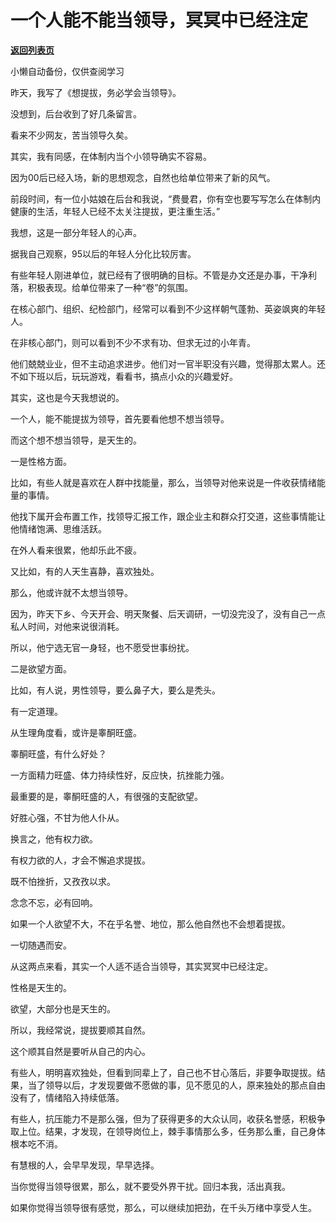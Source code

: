 # 一个人能不能当领导，冥冥中已经注定

[**返回列表页**](/gzh/费曼的小茶馆)

小懒自动备份，仅供查阅学习

昨天，我写了《想提拔，务必学会当领导》。

  

没想到，后台收到了好几条留言。

  

看来不少网友，苦当领导久矣。

  

其实，我有同感，在体制内当个小领导确实不容易。

  

因为00后已经入场，新的思想观念，自然也给单位带来了新的风气。

  

前段时间，有一位小姑娘在后台和我说，“费曼君，你有空也要写写怎么在体制内健康的生活，年轻人已经不太关注提拔，更注重生活。”

  

我想，这是一部分年轻人的心声。

  

据我自己观察，95以后的年轻人分化比较厉害。

  

有些年轻人刚进单位，就已经有了很明确的目标。不管是办文还是办事，干净利落，积极表现。给单位带来了一种“卷”的氛围。

  

在核心部门、组织、纪检部门，经常可以看到不少这样朝气蓬勃、英姿飒爽的年轻人。

  

在非核心部门，则可以看到不少不求有功、但求无过的小年青。

  

他们兢兢业业，但不主动追求进步。他们对一官半职没有兴趣，觉得那太累人。还不如下班以后，玩玩游戏，看看书，搞点小众的兴趣爱好。

  

其实，这也是今天我想说的。

  

一个人，能不能提拔为领导，首先要看他想不想当领导。

  

而这个想不想当领导，是天生的。

  

一是性格方面。

  

比如，有些人就是喜欢在人群中找能量，那么，当领导对他来说是一件收获情绪能量的事情。

  

他找下属开会布置工作，找领导汇报工作，跟企业主和群众打交道，这些事情能让他情绪饱满、思维活跃。

  

在外人看来很累，他却乐此不疲。

  

又比如，有的人天生喜静，喜欢独处。

  

那么，他或许就不太想当领导。

  

因为，昨天下乡、今天开会、明天聚餐、后天调研，一切没完没了，没有自己一点私人时间，对他来说很消耗。

  

所以，他宁选无官一身轻，也不愿受世事纷扰。

  

二是欲望方面。

  

比如，有人说，男性领导，要么鼻子大，要么是秃头。

  

有一定道理。

  

从生理角度看，或许是睾酮旺盛。

  

睾酮旺盛，有什么好处？

  

一方面精力旺盛、体力持续性好，反应快，抗挫能力强。

  

最重要的是，睾酮旺盛的人，有很强的支配欲望。

  

好胜心强，不甘为他人仆从。

  

换言之，他有权力欲。

  

有权力欲的人，才会不懈追求提拔。

  

既不怕挫折，又孜孜以求。

  

念念不忘，必有回响。

  

如果一个人欲望不大，不在乎名誉、地位，那么他自然也不会想着提拔。

  

一切随遇而安。

  

从这两点来看，其实一个人适不适合当领导，其实冥冥中已经注定。

  

性格是天生的。

  

欲望，大部分也是天生的。

  

所以，我经常说，提拔要顺其自然。

  

这个顺其自然是要听从自己的内心。

  

有些人，明明喜欢独处，但看到同辈上了，自己也不甘心落后，非要争取提拔。结果，当了领导以后，才发现要做不愿做的事，见不愿见的人，原来独处的那点自由没有了，情绪陷入持续低落。

  

有些人，抗压能力不是那么强，但为了获得更多的大众认同，收获名誉感，积极争取上位。结果，才发现，在领导岗位上，棘手事情那么多，任务那么重，自己身体根本吃不消。

  

有慧根的人，会早早发现，早早选择。

  

当你觉得当领导很累，那么，就不要受外界干扰。回归本我，活出真我。

  

如果你觉得当领导很有感觉，那么，可以继续加把劲，在千头万绪中享受人生。

